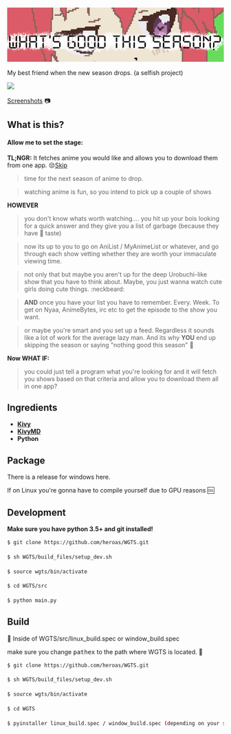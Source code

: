 ![alt text][title]

[title]: images/WGTSTitle.png "title"


My best friend when the new season drops.
(a selfish project)

![](https://img.shields.io/badge/Python-3.5-green.svg)

[Screenshots](https://github.com/heroas/WGTS/tree/master/images) :camera:


## What is this?

#### Allow me to set the stage:

**TL;NGR:** It fetches anime you would like and allows you to download them from one app. :unamused:[Skip](#Ingredients)

> time for the next season of anime to drop.

> watching anime is fun, so you intend to pick up a couple of shows

**HOWEVER**
> you don't know whats worth watching....
> you hit up your bois looking for a quick answer and they give you a list of garbage  (because they have :poop: taste)

> now its up to you to go on AniList / MyAnimeList or whatever, and go through each show vetting whether they are worth your immaculate viewing time.

> not only that but maybe you aren't up for the deep Urobuchi-like show that you have to think about. Maybe, you just wanna watch cute girls doing cute things. :neckbeard:

> **AND** once you have your list you have to remember. Every. Week. To get on Nyaa, AnimeBytes, irc etc to get the episode to the show you want.

> or maybe you're smart and you set up a feed. Regardless it sounds like a lot of work for the average lazy man. And its why **YOU** end up skipping the season or saying "nothing good this season" :grimacing:

**Now WHAT IF:**

> you could just tell a program what you're looking for and it will fetch you shows based on that criteria and allow you to download them all in one app?

## Ingredients
* [**Kivy**](https://github.com/kivy/kivy)
* [**KivyMD**](https://gitlab.com/kivymd/KivyMD)
* **Python**

## Package
There is a release for windows here.

If on Linux you're gonna have to compile yourself due to GPU reasons :cool:


## Development

**Make sure you have python 3.5+ and git installed!**

``` bash
$ git clone https://github.com/heroas/WGTS.git

$ sh WGTS/build_files/setup_dev.sh

$ source wgts/bin/activate

$ cd WGTS/src

$ python main.py
```

## Build

:small_red_triangle: Inside of WGTS/src/linux_build.spec or window_build.spec

make sure you change <kbd>pathex</kbd> to the path where WGTS is located. :small_red_triangle:

``` bash
$ git clone https://github.com/heroas/WGTS.git

$ sh WGTS/build_files/setup_dev.sh

$ source wgts/bin/activate

$ cd WGTS

$ pyinstaller linux_build.spec / window_build.spec (depending on your system obviously)
```
